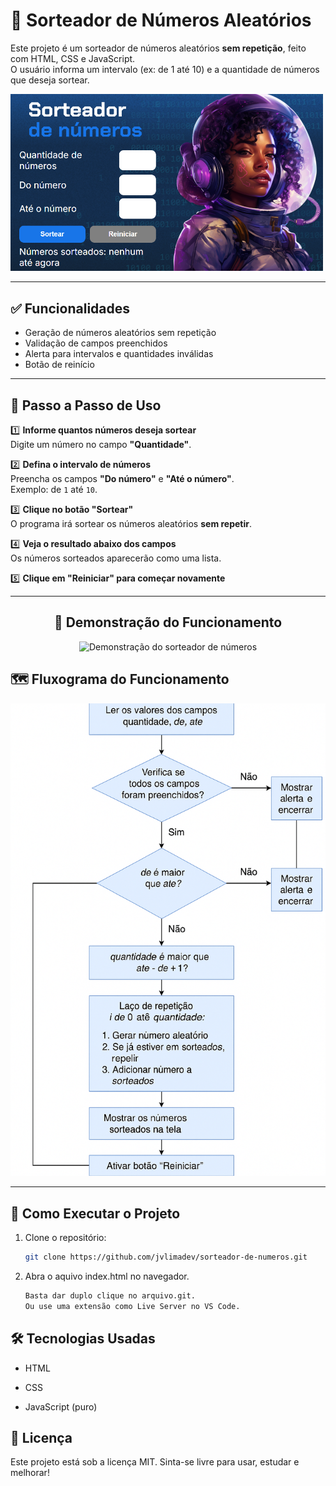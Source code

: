 # 🎲 Sorteador de Números Aleatórios

Este projeto é um sorteador de números aleatórios **sem repetição**, feito com HTML, CSS e JavaScript.  
O usuário informa um intervalo (ex: de 1 até 10) e a quantidade de números que deseja sortear.

<p aling="center">
  <img src="./img/projeto.png" alt="Página Inícial do projeto" width="500px">
</p>

---

## ✅ Funcionalidades

- Geração de números aleatórios sem repetição
- Validação de campos preenchidos
- Alerta para intervalos e quantidades inválidas
- Botão de reinício

---

## 🧭 Passo a Passo de Uso

1️⃣ **Informe quantos números deseja sortear**  
Digite um número no campo **"Quantidade"**.

2️⃣ **Defina o intervalo de números**  
Preencha os campos **"Do número"** e **"Até o número"**.  
Exemplo: de `1` até `10`.

3️⃣ **Clique no botão "Sortear"**  
O programa irá sortear os números aleatórios **sem repetir**.

4️⃣ **Veja o resultado abaixo dos campos**  
Os números sorteados aparecerão como uma lista.

5️⃣ **Clique em "Reiniciar" para começar novamente**

---

<h2 align="center">🎥 Demonstração do Funcionamento</h2>

<p align="center">
  <img src="./img/demo.gif" alt="Demonstração do sorteador de números" width="500px" />
</p>

## 🗺️ Fluxograma do Funcionamento

<p align="center">
  <img src="./img/fluxograma.png" alt="Fluxograma do sorteador" width="600px" />
</p>

---

## 🚀 Como Executar o Projeto

1. Clone o repositório:
   ```bash
   git clone https://github.com/jvlimadev/sorteador-de-numeros.git 

2. Abra o aquivo index.html no navegador.
   ```bash
   Basta dar duplo clique no arquivo.git.
   Ou use uma extensão como Live Server no VS Code.

## 🛠️ Tecnologias Usadas
- HTML

- CSS

- JavaScript (puro)

## 📄 Licença
Este projeto está sob a licença MIT.
Sinta-se livre para usar, estudar e melhorar!